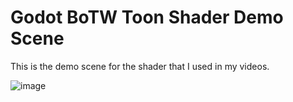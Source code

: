 # Godot BoTW Toon Shader Demo Scene

This is the demo scene for the shader that I used in my videos.

![image](https://user-images.githubusercontent.com/81257780/132559720-3b61db3a-b88d-422c-aaa4-9a5bb9fab3f2.png)

